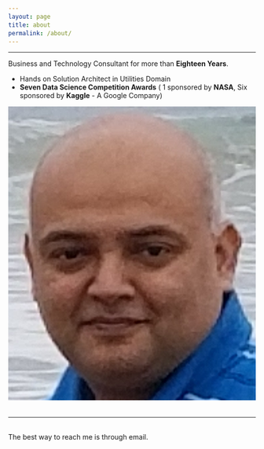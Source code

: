 ```yaml
---
layout: page
title: about
permalink: /about/
---
```

<span class="contacticon center">
	<a href="mailto:ambarish.ganguly@gmail.com"><i class="fa fa-envelope-square"></i></a>
	<a href="https://github.com/ambarishg" target="_blank"><i class="fa fa-github-square"></i></a>
	<a href="https://www.linkedin.com/in/ambarish-ganguly/" target="_blank"><i class="fa fa-linkedin-square"></i></a>
	<a href="https://www.facebook.com/machinelearningfun/" target="_blank"><i class="fa fa-facebook-square"></i></a>
	<a href="https://twitter.com/a_ganguly" target="_blank"><i class="fa fa-twitter-square"></i></a>
</span>

<hr>


Business and Technology Consultant for more than **Eighteen Years**.     

* Hands on Solution Architect in Utilities Domain           
* **Seven Data Science Competition Awards** ( 1 sponsored by **NASA**, Six sponsored by **Kaggle** -  A Google Company)   


<div class="img_row">
	<img class="col one" src="/img/prof_pic.jpg">
</div>
          

<br/>
<hr/>
<br/>


<div class="col three caption">
	The best way to reach me is through email.
</div>

